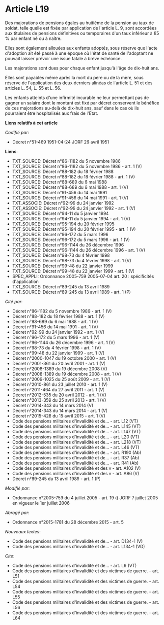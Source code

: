 # Article L19

Des majorations de pensions égales au huitième de la pension au taux de soldat, telle quelle est fixée par application de
l'article L. 9, sont accordées aux titulaires de pensions définitives ou temporaires d'un taux inférieur à 85 % par enfant né
ou à naître.

Elles sont également allouées aux enfants adoptés, sous réserve que l'acte d'adoption ait été passé à une époque où l'état de
santé de l'adoptant ne pouvait laisser prévoir une issue fatale à brève échéance.

Les majorations sont dues pour chaque enfant jusqu'à l'âge de dix-huit ans.

Elles sont payables même après la mort du père ou de la mère, sous réserve de l'application des deux derniers alinéas de
l'article L. 51 et des articles L. 54, L. 55 et L. 56.

Les enfants atteints d'une infirmité incurable ne leur permettant pas de gagner un salaire dont le montant est fixé par
décret conservent le bénéfice de ces majorations au-delà de dix-huit ans, sauf dans le cas où ils pourraient être
hospitalisés aux frais de l'Etat.

**Liens relatifs à cet article**

_Codifié par_:

  - Décret n°51-469 1951-04-24 JORF 26 avril 1951

**Liens**:

  - TXT_SOURCE: Décret n°86-1182 du 5 novembre 1986
  - TXT_SOURCE: Décret n°86-1182 du 5 novembre 1986 - art. 1 (V)
  - TXT_SOURCE: Décret n°88-182 du 18 février 1988
  - TXT_SOURCE: Décret n°88-182 du 18 février 1988 - art. 1 (V)
  - TXT_SOURCE: Décret n°88-689 du 6 mai 1988
  - TXT_SOURCE: Décret n°88-689 du 6 mai 1988 - art. 1 (V)
  - TXT_SOURCE: Décret n°91-456 du 14 mai 1991
  - TXT_SOURCE: Décret n°91-456 du 14 mai 1991 - art. 1 (V)
  - TXT_ASSOCIE: Décret n°92-99 du 24 janvier 1992
  - TXT_ASSOCIE: Décret n°92-99 du 24 janvier 1992 - art. 1 (V)
  - TXT_SOURCE: Décret n°94-11 du 5 janvier 1994
  - TXT_SOURCE: Décret n°94-11 du 5 janvier 1994 - art. 1 (V)
  - TXT_SOURCE: Décret n°95-194 du 20 février 1995
  - TXT_SOURCE: Décret n°95-194 du 20 février 1995 - art. 1 (V)
  - TXT_SOURCE: Décret n°96-172 du 5 mars 1996
  - TXT_SOURCE: Décret n°96-172 du 5 mars 1996 - art. 1 (V)
  - TXT_SOURCE: Décret n°96-1144 du 26 décembre 1996
  - TXT_SOURCE: Décret n°96-1144 du 26 décembre 1996 - art. 1 (V)
  - TXT_SOURCE: Décret n°98-73 du 4 février 1998
  - TXT_SOURCE: Décret n°98-73 du 4 février 1998 - art. 1 (V)
  - TXT_SOURCE: Décret n°99-48 du 22 janvier 1999
  - TXT_SOURCE: Décret n°99-48 du 22 janvier 1999 - art. 1 (V)
  - SPEC_APPLI: Ordonnance 2005-759 2005-07-04 art. 20 : spécificités d'application
  - TXT_SOURCE: Décret n°89-245 du 13 avril 1989
  - TXT_SOURCE: Décret n°89-245 du 13 avril 1989 - art. 1 (P)

_Cité par_:

  - Décret n°86-1182 du 5 novembre 1986 - art. 1 (V)
  - Décret n°88-182 du 18 février 1988 - art. 1 (V)
  - Décret n°88-689 du 6 mai 1988 - art. 1 (V)
  - Décret n°91-456 du 14 mai 1991 - art. 1 (V)
  - Décret n°92-99 du 24 janvier 1992 - art. 1 (V)
  - Décret n°96-172 du 5 mars 1996 - art. 1 (V)
  - Décret n°96-1144 du 26 décembre 1996 - art. 1 (V)
  - Décret n°98-73 du 4 février 1998 - art. 1 (V)
  - Décret n°99-48 du 22 janvier 1999 - art. 1 (V)
  - Décret n°2000-1047 du 19 octobre 2000 - art. 1 (V)
  - Décret n°2001-361 du 20 avril 2001 - art. 1 (V)
  - Décret n°2008-1389 du 19 décembre 2008 (V)
  - Décret n°2008-1389 du 19 décembre 2008 - art. 1 (V)
  - Décret n°2009-1025 du 25 août 2009 - art. 1 (V)
  - Décret n°2010-861 du 23 juillet 2010 - art. 1 (V)
  - Décret n°2011-464 du 27 avril 2011 - art. 1 (V)
  - Décret n°2012-535 du 20 avril 2012 - art. 1 (V)
  - Décret n°2013-359 du 25 avril 2013 - art. 1 (V)
  - Décret n°2014-343 du 14 mars 2014 (V)
  - Décret n°2014-343 du 14 mars 2014 - art. 1 (V)
  - Décret n°2015-428 du 15 avril 2015 - art. 1 (V)
  - Code des pensions militaires d'invalidité et de... - art. L12 (VT)
  - Code des pensions militaires d'invalidité et de... - art. L145 (VT)
  - Code des pensions militaires d'invalidité et de... - art. L147 (VT)
  - Code des pensions militaires d'invalidité et de... - art. L20 (VT)
  - Code des pensions militaires d'invalidité et de... - art. L218 (VT)
  - Code des pensions militaires d'invalidité et de... - art. L46 (VT)
  - Code des pensions militaires d'invalidité et de... - art. R190 (Ab)
  - Code des pensions militaires d'invalidité et de... - art. R37 (Ab)
  - Code des pensions militaires d'invalidité et de... - art. R41 (Ab)
  - Code des pensions militaires d'invalidité et des v - art. A102 (V)
  - Code des pensions militaires d'invalidité et des v - art. A86 (V)
  - Décret n°89-245 du 13 avril 1989 - art. 1 (P)

_Modifié par_:

  - Ordonnance n°2005-759 du 4 juillet 2005 - art. 19 () JORF 7 juillet 2005 en vigueur le 1er juillet 2006

_Abrogé par_:

  - Ordonnance n°2015-1781 du 28 décembre 2015 - art. 5

_Nouveaux textes_:

  - Code des pensions militaires d'invalidité et de... - art. D134-1 (V)
  - Code des pensions militaires d'invalidité et de... - art. L134-1 (VD)

_Cite_:

  - Code des pensions militaires d'invalidité et de... - art. L9 (VT)
  - Code des pensions militaires d'invalidité et des victimes de guerre. - art. L51
  - Code des pensions militaires d'invalidité et des victimes de guerre. - art. L54
  - Code des pensions militaires d'invalidité et des victimes de guerre. - art. L55
  - Code des pensions militaires d'invalidité et des victimes de guerre. - art. L56
  - Code des pensions militaires d'invalidité et des victimes de guerre. - art. L64
